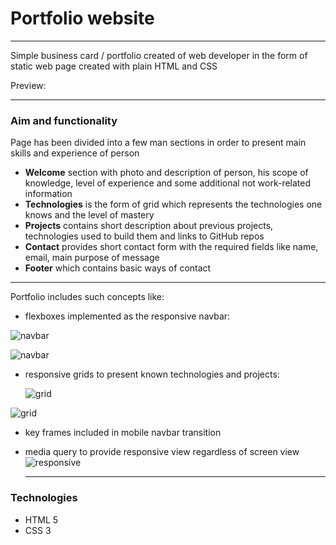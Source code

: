 # Portfolio website

---

Simple business card / portfolio created of web developer in the form of static web page created with plain HTML and CSS

Preview:



---

### Aim and functionality

Page has been divided into a few man sections in order to present main skills and experience of person

* **Welcome** section with photo and description of person, his scope of knowledge, level of experience and some additional not work-related information
* **Technologies** is the form of grid which represents the technologies one knows and the level of mastery
* **Projects** contains short description about previous projects, technologies used to build them and links to GitHub repos
* **Contact** provides short contact form with the required fields like name, email, main purpose of message
* **Footer** which contains basic ways of contact

---

Portfolio includes such concepts like:

- flexboxes implemented as the responsive navbar:

![navbar](images\screen1.png)

![navbar](images\screen5.png)

- responsive grids to present known technologies and projects:

  ![grid](images\screen2.png)

![grid](images\screen3.png)

* key frames included in mobile navbar transition

* media query to provide responsive view regardless of screen view![responsive](images\screen4.png)

  ---

  

### Technologies

* HTML 5
* CSS 3